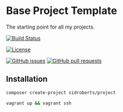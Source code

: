 # Base Project Template

The starting point for all my projects.



[![Build Status](https://img.shields.io/travis/SidRoberts/project/master.svg?style=for-the-badge)](https://travis-ci.org/SidRoberts/project)

[![License](https://img.shields.io/github/license/SidRoberts/project.svg?style=for-the-badge)]()

[![GitHub issues](https://img.shields.io/github/issues-raw/SidRoberts/project.svg?style=for-the-badge)](https://github.com/SidRoberts/project/issues)
[![GitHub pull requests](https://img.shields.io/github/issues-pr-raw/SidRoberts/project.svg?style=for-the-badge)](https://github.com/SidRoberts/project/pulls)



## Installation

```bash
composer create-project sidroberts/project

vagrant up && vagrant ssh
```
